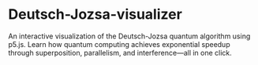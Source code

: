 # Deutsch-Jozsa-visualizer
An interactive visualization of the Deutsch-Jozsa quantum algorithm using p5.js. Learn how quantum computing achieves exponential speedup through superposition, parallelism, and interference—all in one click.

